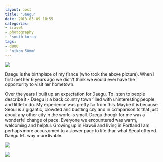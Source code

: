 ```yaml
---
layout: post
title: "Daegu"
date: 2013-03-09 18:55
categories: 
- travel
- photography
- 'south korea'
tags:
- d800
- 'nikon 50mm'
---
```

<a href="http://www.flickr.com/photos/zacharyz/8555357923/"><img class="center" src="http://farm9.static.flickr.com/8375/8555357923_6bb1f7cf9e_b.jpg"></a>

Daegu is the birthplace of my fiance (who took the above picture). When I first met her 6 years ago
we didn't think we would ever have the opportunity to visit her hometown. 

Over the years I built up an expectation for Daegu. To listen to people describe it - Daegu is a back
country town filled with uninteresting people and little to do. My
experience was pretty far from this. Maybe it is because Seoul is a
gigantic, crowded and bustling city and in comparison to that just about any other city in the
world is small. Daegu though for me was a wonderful change of pace.
Everyone we encountered was warm, welcoming and helpful. Growing up in
Hawaii and living in Portland I am perhaps more accustomed to a slower
pace to life than what Seoul offered. Daegu felt way more livable.  

<a href="http://www.flickr.com/photos/zacharyz/8555321637/"><img class="center" src="http://farm9.static.flickr.com/8086/8555321637_5cc8cfb33b_b.jpg"></a>

<a href="http://www.flickr.com/photos/zacharyz/8555159275/"><img class="center" src="http://farm9.static.flickr.com/8109/8555159275_ec6d6d30da_b.jpg"></a>

